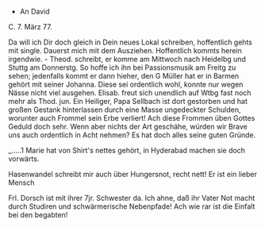 + An David

 C. 7. März 77.

Da will ich Dir doch gleich in Dein neues Lokal schreiben, hoffentlich gehts mit single. Dauerst mich mit dem Ausziehen. Hoffentlich kommts herein irgendwie. - Theod. schreibt, er komme am Mittwoch nach Heidelbg und Stuttg am Donnerstg. So hoffe ich ihn bei Passionsmusik am Freitg zu sehen; jedenfalls kommt er dann hieher, den G Müller hat er in Barmen gehört mit seiner Johanna. Diese sei ordentlich wohl, konnte nur wegen Nässe nicht viel ausgehen. Elisab. freut sich unendlich auf Wtbg fast noch mehr als Thod. jun. Ein Heiliger, Papa Sellbach ist dort gestorben und hat großen Gestank hinterlassen durch eine Masse ungedeckter Schulden, worunter auch Frommel sein Erbe verliert! Ach diese Frommen üben Gottes Geduld doch sehr. Wenn aber nichts der Art geschähe, würden wir Brave uns auch ordentlich in Acht nehmen? Es hat doch alles seine guten Gründe.

_.....1 Marie hat von Shirt's nettes gehört, in Hyderabad machen sie doch vorwärts.

Hasenwandel schreibt mir auch über Hungersnot, recht nett! Er ist ein lieber Mensch

Frl. Dorsch ist mit ihrer 7jr. Schwester da. Ich ahne, daß ihr Vater Not macht durch Studiren und schwärmerische Nebenpfade! Ach wie rar ist die Einfalt bei den begabten!
